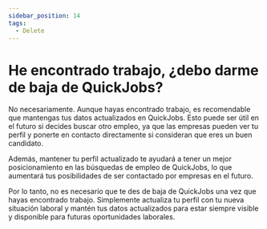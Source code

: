 ```yaml
---
sidebar_position: 14
tags:
  - Delete
---
```


# He encontrado trabajo, ¿debo darme de baja de QuickJobs?

No necesariamente. Aunque hayas encontrado trabajo, es recomendable que mantengas tus datos actualizados en QuickJobs. Esto puede ser útil en el futuro si decides buscar otro empleo, ya que las empresas pueden ver tu perfil y ponerte en contacto directamente si consideran que eres un buen candidato.

Además, mantener tu perfil actualizado te ayudará a tener un mejor posicionamiento en las búsquedas de empleo de QuickJobs, lo que aumentará tus posibilidades de ser contactado por empresas en el futuro.

Por lo tanto, no es necesario que te des de baja de QuickJobs una vez que hayas encontrado trabajo. Simplemente actualiza tu perfil con tu nueva situación laboral y mantén tus datos actualizados para estar siempre visible y disponible para futuras oportunidades laborales.
